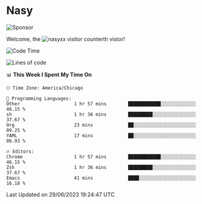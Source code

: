 # Nasy

<!--
<p align="center">
<img height="200" src="https://github-readme-stats.vercel.app/api?username=nasyxx&count_private=true&show_icons=true&theme=dracula&include_all_commits=true"/>
<img height="200" src="https://github-readme-stats.vercel.app/api/top-langs/?username=nasyxx&theme=dracula&hide=html,jupyter+notebook&count_private=true&show_icons=true"/>
</p>

  
----------------
-->

![Sponsor](https://img.shields.io/static/v1.svg?label=Sponsor&message=%E2%9D%A4&logo=GitHub&style=flat&color=pink)
 
Welcome, the ![nasyxx visitor counter](https://count.getloli.com/get/@nasyxx?theme=rule34)th vistor!
 
<!--START_SECTION:waka-->
![Code Time](http://img.shields.io/badge/Code%20Time-3%2C584%20hrs%2031%20mins-blue)

![Lines of code](https://img.shields.io/badge/From%20Hello%20World%20I%27ve%20Written-6.3%20million%20lines%20of%20code-blue)

📊 **This Week I Spent My Time On** 

```text
🕑︎ Time Zone: America/Chicago

💬 Programming Languages: 
Other                    1 hr 57 mins        ████████████░░░░░░░░░░░░░   46.15 % 
sh                       1 hr 36 mins        █████████░░░░░░░░░░░░░░░░   37.67 % 
Org                      23 mins             ██░░░░░░░░░░░░░░░░░░░░░░░   09.25 % 
YAML                     17 mins             ██░░░░░░░░░░░░░░░░░░░░░░░   06.93 % 

🔥 Editors: 
Chrome                   1 hr 57 mins        ████████████░░░░░░░░░░░░░   46.15 % 
Zsh                      1 hr 36 mins        █████████░░░░░░░░░░░░░░░░   37.67 % 
Emacs                    41 mins             ████░░░░░░░░░░░░░░░░░░░░░   16.18 % 
```


 Last Updated on 29/06/2023 19:24:47 UTC
<!--END_SECTION:waka-->

<!-- ![visitors](https://visitor-badge.laobi.icu/badge?page_id=nasyxx.nasyxx) -->
